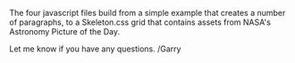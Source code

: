 The four javascript files build from a simple example that creates a number of paragraphs, to a Skeleton.css grid that contains assets from NASA's Astronomy Picture of the Day.

Let me know if you have any questions.
/Garry